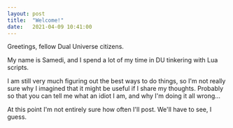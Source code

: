 ```yaml
---
layout: post
title:  "Welcome!"
date:   2021-04-09 10:41:00
---
```


Greetings, fellow Dual Universe citizens.

My name is Samedi, and I spend a lot of my time in DU tinkering with Lua scripts.

I am still very much figuring out the best ways to do things, so I'm not really sure why I imagined that it might be useful if I share my thoughts. Probably so that you can tell me what an idiot I am, and why I'm doing it all wrong...

At this point I'm not entirely sure how often I'll post. We'll have to see, I guess.